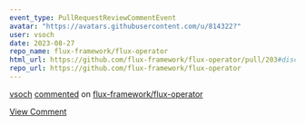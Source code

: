 ```yaml
---
event_type: PullRequestReviewCommentEvent
avatar: "https://avatars.githubusercontent.com/u/814322?"
user: vsoch
date: 2023-08-27
repo_name: flux-framework/flux-operator
html_url: https://github.com/flux-framework/flux-operator/pull/203#discussion_r1306710057
repo_url: https://github.com/flux-framework/flux-operator
---
```


<a href='https://github.com/vsoch' target='_blank'>vsoch</a> <a href='https://github.com/flux-framework/flux-operator/pull/203#discussion_r1306710057' target='_blank'>commented</a> on <a href='https://github.com/flux-framework/flux-operator' target='_blank'>flux-framework/flux-operator</a>

<a href='https://github.com/flux-framework/flux-operator/pull/203#discussion_r1306710057' target='_blank'>View Comment</a>